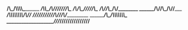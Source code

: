____________/\\\_______/\\\\\\\\\_____________
___________/\\\\\_____/\\\///////\\\__________
__________/\\\/\\\____\///______\//\\\________
_________/\\\/\/\\\______________/\\\/________
________/\\\/__\/\\\___________/\\\//_________
_______/\\\\\\\\\\\\\\\\_____/\\\//___________
_______\///////////\\\//____/\\\/_____________
__________________\/\\\_____/\\\\\\\\\\\\\\\__
___________________\///_____\///////////////__
